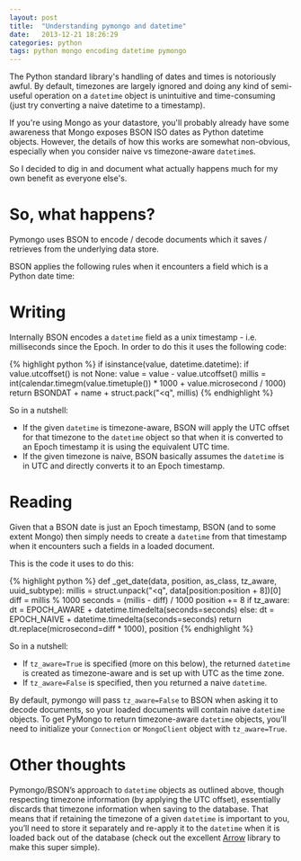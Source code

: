 ```yaml
---
layout: post
title:  "Understanding pymongo and datetime"
date:   2013-12-21 18:26:29
categories: python
tags: python mongo encoding datetime pymongo
---
```


The Python standard library's handling of dates and times is notoriously awful. By default, timezones are largely ignored and doing any kind of semi-useful operation on a `datetime` object is unintuitive and time-consuming (just try converting a naive datetime to a timestamp).

If you're using Mongo as your datastore, you'll probably already have some awareness that Mongo exposes BSON ISO dates as Python datetime objects. However, the details of how this works are somewhat non-obvious, especially when you consider naive vs timezone-aware `datetime`s.

So I decided to dig in and document what actually happens much for my own benefit as everyone else's.

# So, what happens?

Pymongo uses BSON to encode / decode documents which it saves / retrieves from the underlying data store.

BSON applies the following rules when it encounters a field which is a Python date time:

# Writing

Internally BSON encodes a `datetime` field as a unix timestamp - i.e. milliseconds since the Epoch. In order to do this it uses the following code:

{% highlight python %}
    if isinstance(value, datetime.datetime):
        if value.utcoffset() is not None:
            value = value - value.utcoffset()
        millis = int(calendar.timegm(value.timetuple()) * 1000 +
                     value.microsecond / 1000)
        return BSONDAT + name + struct.pack("<q", millis)
{% endhighlight %}

So in a nutshell:

   * If the given `datetime` is timezone-aware, BSON will apply the UTC offset for that timezone to the `datetime` object so that when it is converted to an Epoch timestamp it is using the equivalent UTC time.
   * If the given timezone is naive, BSON basically assumes the `datetime` is in UTC and directly converts it to an Epoch timestamp.

# Reading

Given that a BSON date is just an Epoch timestamp, BSON (and to some extent Mongo) then simply needs to create a `datetime` from that timestamp when it encounters such a fields in a loaded document.

This is the code it uses to do this:

{% highlight python %}
def _get_date(data, position, as_class, tz_aware, uuid_subtype):
    millis = struct.unpack("<q", data[position:position + 8])[0]
    diff = millis % 1000
    seconds = (millis - diff) / 1000
    position += 8
    if tz_aware:
        dt = EPOCH_AWARE + datetime.timedelta(seconds=seconds)
    else:
        dt = EPOCH_NAIVE + datetime.timedelta(seconds=seconds)
    return dt.replace(microsecond=diff * 1000), position
{% endhighlight %}

So in a nutshell:

   * If `tz_aware=True` is specified (more on this below), the returned `datetime` is created as timezone-aware and is set up with UTC as the time zone.
   * If `tz_aware=False` is specified, then you returned a naive `datetime`.

By default, pymongo will pass `tz_aware=False` to BSON when asking it to decode documents, so your loaded documents will contain naive `datetime` objects. To get PyMongo to return timezone-aware `datetime` objects, you’ll need to initialize your `Connection` or `MongoClient` object with `tz_aware=True`.

# Other thoughts

Pymongo/BSON’s approach to `datetime` objects as outlined above, though respecting timezone information (by applying the UTC offset), essentially discards that timezone information when saving to the database. That means that if retaining the timezone of a given `datetime` is important to you, you’ll need to store it separately and re-apply it to the `datetime` when it is loaded back out of the database (check out the excellent [Arrow](https://github.com/crsmithdev/arrow) library to make this super simple).

